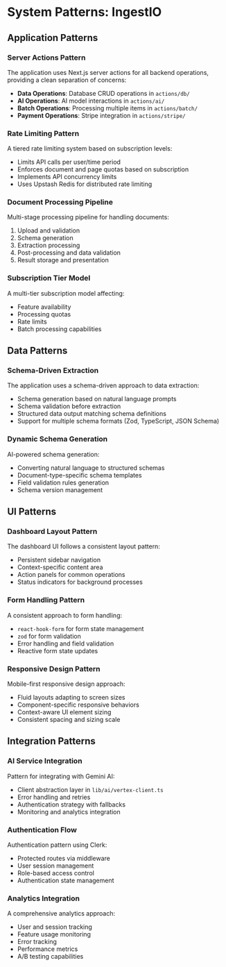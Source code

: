 # System Patterns: IngestIO

## Application Patterns

### Server Actions Pattern
The application uses Next.js server actions for all backend operations, providing a clean separation of concerns:
- **Data Operations**: Database CRUD operations in `actions/db/`
- **AI Operations**: AI model interactions in `actions/ai/`
- **Batch Operations**: Processing multiple items in `actions/batch/`
- **Payment Operations**: Stripe integration in `actions/stripe/`

### Rate Limiting Pattern
A tiered rate limiting system based on subscription levels:
- Limits API calls per user/time period
- Enforces document and page quotas based on subscription
- Implements API concurrency limits
- Uses Upstash Redis for distributed rate limiting

### Document Processing Pipeline
Multi-stage processing pipeline for handling documents:
1. Upload and validation
2. Schema generation
3. Extraction processing
4. Post-processing and data validation
5. Result storage and presentation

### Subscription Tier Model
A multi-tier subscription model affecting:
- Feature availability
- Processing quotas
- Rate limits
- Batch processing capabilities

## Data Patterns

### Schema-Driven Extraction
The application uses a schema-driven approach to data extraction:
- Schema generation based on natural language prompts
- Schema validation before extraction
- Structured data output matching schema definitions
- Support for multiple schema formats (Zod, TypeScript, JSON Schema)

### Dynamic Schema Generation
AI-powered schema generation:
- Converting natural language to structured schemas
- Document-type-specific schema templates
- Field validation rules generation
- Schema version management

## UI Patterns

### Dashboard Layout Pattern
The dashboard UI follows a consistent layout pattern:
- Persistent sidebar navigation
- Context-specific content area
- Action panels for common operations
- Status indicators for background processes

### Form Handling Pattern
A consistent approach to form handling:
- `react-hook-form` for form state management
- `zod` for form validation
- Error handling and field validation
- Reactive form state updates

### Responsive Design Pattern
Mobile-first responsive design approach:
- Fluid layouts adapting to screen sizes
- Component-specific responsive behaviors
- Context-aware UI element sizing
- Consistent spacing and sizing scale

## Integration Patterns

### AI Service Integration
Pattern for integrating with Gemini AI:
- Client abstraction layer in `lib/ai/vertex-client.ts`
- Error handling and retries
- Authentication strategy with fallbacks
- Monitoring and analytics integration

### Authentication Flow
Authentication pattern using Clerk:
- Protected routes via middleware
- User session management
- Role-based access control
- Authentication state management

### Analytics Integration
A comprehensive analytics approach:
- User and session tracking
- Feature usage monitoring
- Error tracking
- Performance metrics
- A/B testing capabilities 